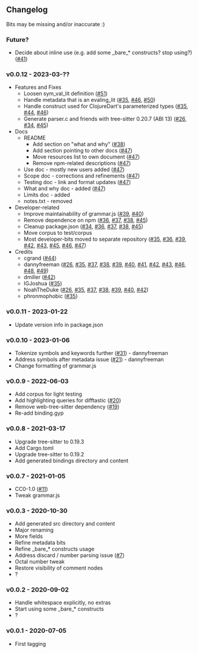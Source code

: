 ## Changelog

Bits may be missing and/or inaccurate :)

### Future?

* Decide about inline use (e.g. add some \_bare\_\* constructs? stop using?)
  ([#41](https://github.com/sogaiu/tree-sitter-clojure/issues/41))

### v0.0.12 - 2023-03-??

* Features and Fixes
  * Loosen sym_val_lit definition
    ([#51](https://github.com/sogaiu/tree-sitter-clojure/issues/51))
  * Handle metadata that is an evaling_lit
    ([#35](https://github.com/sogaiu/tree-sitter-clojure/issues/35),
    [#46](https://github.com/sogaiu/tree-sitter-clojure/issues/46),
    [#50](https://github.com/sogaiu/tree-sitter-clojure/issues/50))
  * Handle construct used for ClojureDart's parameterized types
    ([#35](https://github.com/sogaiu/tree-sitter-clojure/issues/35),
    [#44](https://github.com/sogaiu/tree-sitter-clojure/pull/44),
    [#46](https://github.com/sogaiu/tree-sitter-clojure/issues/46))
  * Generate parser.c and friends with tree-sitter 0.20.7 (ABI 13)
    ([#26](https://github.com/sogaiu/tree-sitter-clojure/pull/26),
    [#34](https://github.com/sogaiu/tree-sitter-clojure/issues/34),
    [#45](https://github.com/sogaiu/tree-sitter-clojure/issues/45))
* Docs
  * README
    * Add section on "what and why"
      ([#38](https://github.com/sogaiu/tree-sitter-clojure/issues/38))
    * Add section pointing to other docs
      ([#47](https://github.com/sogaiu/tree-sitter-clojure/issues/47))
    * Move resources list to own document
      ([#47](https://github.com/sogaiu/tree-sitter-clojure/issues/47))
    * Remove npm-related descriptions
      ([#47](https://github.com/sogaiu/tree-sitter-clojure/issues/47))
  * Use doc - mostly new users added
    ([#47](https://github.com/sogaiu/tree-sitter-clojure/issues/47))
  * Scope doc - corrections and refinements
    ([#47](https://github.com/sogaiu/tree-sitter-clojure/issues/47))
  * Testing doc - link and format updates
    ([#47](https://github.com/sogaiu/tree-sitter-clojure/issues/47))
  * What and why doc - added
    ([#47](https://github.com/sogaiu/tree-sitter-clojure/issues/47))
  * Limits doc - added
  * notes.txt - removed
* Developer-related
  * Improve maintainability of grammar.js
    ([#39](https://github.com/sogaiu/tree-sitter-clojure/issues/39),
    [#40](https://github.com/sogaiu/tree-sitter-clojure/issues/40))
  * Remove dependence on npm
    ([#36](https://github.com/sogaiu/tree-sitter-clojure/issues/36),
    [#37](https://github.com/sogaiu/tree-sitter-clojure/issues/37),
    [#38](https://github.com/sogaiu/tree-sitter-clojure/issues/38),
    [#45](https://github.com/sogaiu/tree-sitter-clojure/issues/45))
  * Cleanup package.json
    ([#34](https://github.com/sogaiu/tree-sitter-clojure/issues/34),
    [#36](https://github.com/sogaiu/tree-sitter-clojure/issues/36),
    [#37](https://github.com/sogaiu/tree-sitter-clojure/issues/37),
    [#38](https://github.com/sogaiu/tree-sitter-clojure/issues/38),
    [#45](https://github.com/sogaiu/tree-sitter-clojure/issues/45))
  * Move corpus to test/corpus
  * Most developer-bits moved to separate repository
    ([#35](https://github.com/sogaiu/tree-sitter-clojure/issues/35),
    [#36](https://github.com/sogaiu/tree-sitter-clojure/issues/36),
    [#39](https://github.com/sogaiu/tree-sitter-clojure/issues/39),
    [#42](https://github.com/sogaiu/tree-sitter-clojure/issues/42),
    [#43](https://github.com/sogaiu/tree-sitter-clojure/issues/43),
    [#45](https://github.com/sogaiu/tree-sitter-clojure/issues/45),
    [#46](https://github.com/sogaiu/tree-sitter-clojure/issues/46),
    [#47](https://github.com/sogaiu/tree-sitter-clojure/issues/47))
* Credits
  * cgrand
    ([#44](https://github.com/sogaiu/tree-sitter-clojure/pull/44))
  * dannyfreeman
    ([#26](https://github.com/sogaiu/tree-sitter-clojure/pull/26),
    [#35](https://github.com/sogaiu/tree-sitter-clojure/issues/35),
    [#37](https://github.com/sogaiu/tree-sitter-clojure/issues/37),
    [#38](https://github.com/sogaiu/tree-sitter-clojure/issues/38),
    [#39](https://github.com/sogaiu/tree-sitter-clojure/issues/39),
    [#40](https://github.com/sogaiu/tree-sitter-clojure/issues/40),
    [#41](https://github.com/sogaiu/tree-sitter-clojure/issues/41),
    [#42](https://github.com/sogaiu/tree-sitter-clojure/issues/42),
    [#43](https://github.com/sogaiu/tree-sitter-clojure/issues/43),
    [#46](https://github.com/sogaiu/tree-sitter-clojure/issues/46),
    [#48](https://github.com/sogaiu/tree-sitter-clojure/pull/48),
    [#49](https://github.com/sogaiu/tree-sitter-clojure/issues/49))
  * dmiller
    ([#42](https://github.com/sogaiu/tree-sitter-clojure/issues/42))
  * IGJoshua
    ([#35](https://github.com/sogaiu/tree-sitter-clojure/issues/35))
  * NoahTheDuke
    ([#26](https://github.com/sogaiu/tree-sitter-clojure/pull/26),
    [#35](https://github.com/sogaiu/tree-sitter-clojure/issues/35),
    [#37](https://github.com/sogaiu/tree-sitter-clojure/issues/37),
    [#38](https://github.com/sogaiu/tree-sitter-clojure/issues/38),
    [#39](https://github.com/sogaiu/tree-sitter-clojure/issues/39),
    [#40](https://github.com/sogaiu/tree-sitter-clojure/issues/40),
    [#42](https://github.com/sogaiu/tree-sitter-clojure/issues/42))
  * phronmophobic
    ([#35](https://github.com/sogaiu/tree-sitter-clojure/issues/35))

### v0.0.11 - 2023-01-22

* Update version info in package.json

### v0.0.10 - 2023-01-06

* Tokenize symbols and keywords further
  ([#31](https://github.com/sogaiu/tree-sitter-clojure/issues/31)) -
  dannyfreeman
* Address symbols after metadata issue
  ([#21](https://github.com/sogaiu/tree-sitter-clojure/issues/21)) -
  dannyfreeman
* Change formatting of grammar.js

### v0.0.9 - 2022-06-03

* Add corpus for light testing
* Add highlighting queries for difftastic
  ([#20](https://github.com/sogaiu/tree-sitter-clojure/issues/20))
* Remove web-tree-sitter dependency
  ([#19](https://github.com/sogaiu/tree-sitter-clojure/issues/19))
* Re-add binding.gyp

### v0.0.8 - 2021-03-17

* Upgrade tree-sitter to 0.19.3
* Add Cargo.toml
* Upgrade tree-sitter to 0.19.2
* Add generated bindings directory and content

### v0.0.7 - 2021-01-05

* CC0-1.0 ([#11](https://github.com/sogaiu/tree-sitter-clojure/issues/11))
* Tweak grammar.js

### v0.0.3 - 2020-10-30

* Add generated src directory and content
* Major renaming
* More fields
* Refine metadata bits
* Refine \_bare\_\* constructs usage
* Address discard / number parsing issue
  ([#7](https://github.com/sogaiu/tree-sitter-clojure/issues/7))
* Octal number tweak
* Restore visibility of comment nodes
* ?

### v0.0.2 - 2020-09-02

* Handle whitespace explicitly, no extras
* Start using some \_bare\_\* constructs
* ?

### v0.0.1 - 2020-07-05

* First tagging
